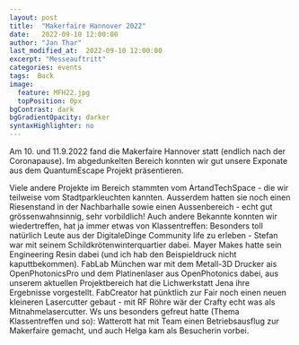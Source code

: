```yaml
---
layout: post
title:  "Makerfaire Hannover 2022"
date:   2022-09-10 12:00:00
author: "Jan Thar"
last_modified_at:  2022-09-10 12:00:00
excerpt: "Messeauftritt"
categories: events
tags:  Back
image:
  feature: MFH22.jpg
  topPosition: 0px
bgContrast: dark
bgGradientOpacity: darker
syntaxHighlighter: no
---
```


Am 10. und 11.9.2022 fand die Makerfaire Hannover statt (endlich nach der Coronapause). 
Im abgedunkelten Bereich konnten wir gut unsere Exponate aus dem QuantumEscape Projekt präsentieren. 

Viele andere Projekte im Bereich stammten vom ArtandTechSpace - die wir teilweise vom Stadtparkleuchten kannten. 
Ausserdem hatten sie noch einen Riesenstand in der Nachbarhalle sowie einen Aussenbereich - echt gut grössenwahnsinnig, sehr vorbildlich!
Auch andere Bekannte konnten wir wiedertreffen, hat ja immer etwas von Klassentreffen: 
Besonders toll natürlich Leute aus der DigitaleDinge Community life zu erleben - Stefan war mit seinem Schildkrötenwinterquartier dabei.
Mayer Makes hatte sein Engineering Resin dabei (und ich hab den Beispieldruck nicht kaputtbekommen).
FabLab München war mit dem Metall-3D Drucker ais OpenPhotonicsPro und dem Platinenlaser aus OpenPhotonics dabei, aus unserem aktuellen Projektbereich hat die Lichwerkstatt Jena ihre Ergebnisse vorgestellt.
FabCreator hat pünktlich zur Fair noch einen neuen kleineren Lasercutter gebaut - mit RF Röhre wär der Crafty echt was als Mitnahmelasercutter.
Ws uns besonders gefreut hatte (Thema Klassentreffen und so): Watterott hat mit Team einen Betriebsausflug zur Makerfaire gemacht, und auch Helga kam als Besucherin vorbei.
